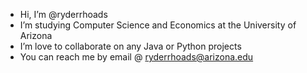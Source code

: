 - Hi, I’m @ryderrhoads
- I’m studying Computer Science and Economics at the University of Arizona
- I’m love to collaborate on any Java or Python projects
- You can reach me by email @ ryderrhoads@arizona.edu
